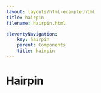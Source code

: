 ```yaml
---
layout: layouts/html-example.html
title: hairpin
filename: hairpin.html

eleventyNavigation:
    key: hairpin
    parent: Components
    title: hairpin
---
```


# Hairpin